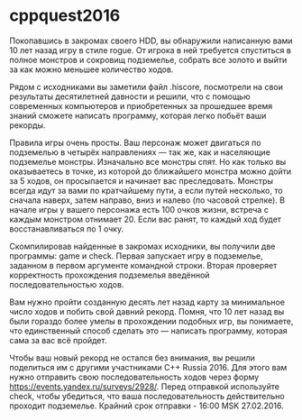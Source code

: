 # cppquest2016

Покопавшись в закромах своего HDD, вы обнаружили написанную вами 10 лет назад игру в стиле rogue. От игрока в ней требуется спуститься в полное монстров и сокровищ подземелье, собрать все золото и выйти за как можно меньшее количество ходов.

Рядом с исходниками вы заметили файл .hiscore, посмотрели на свои результаты десятилетней давности и решили, что с помощью современных компьютеров и приобретенных за прошедшее время знаний сможете написать программу, которая легко побьёт ваши рекорды.

Правила игры очень просты. Ваш персонаж может двигаться по подземелью в четырёх направлениях — так же, как и населяющие подземелье монстры. Изначально все монстры спят. Но как только вы оказываетесь в точке, из которой до ближайшего монстра можно дойти за 5 ходов, он просыпается и начинает вас преследовать. Монстры всегда идут за вами по кратчайшему пути, а если путей несколько, то сначала наверх, затем направо, вниз и налево (по часовой стрелке). В начале игры у вашего персонажа есть 100 очков жизни, встреча с каждым монстром отнимает 20. Если вас ранят, то каждый ход будет восстанавливаться по 1 очку.

Скомпилировав найденные в закромах исходники, вы получили две программы: game и check. Первая запускает игру в подземелье, заданном в первом аргументе командной строки. Вторая проверяет корректность прохождения подземелья введённой последовательностью ходов.

Вам нужно пройти созданную десять лет назад карту за минимальное число ходов и побить свой давний рекорд. Помня, что 10 лет назад вы были гораздо более умелы в прохождении подобных игр, вы понимаете, что единственный способ сделать это — написать программу, которая сама за вас всё пройдет.

Чтобы ваш новый рекорд не остался без внимания, вы решили поделиться им с другими участниками C++ Russia 2016. Для этого вам нужно отправить свою последовательность ходов через форму https://events.yandex.ru/surveys/2928/. Перед отправкой используйте check, чтобы убедиться, что ваша последовательность действительно проходит подземелье. Крайний срок отправки - 16:00 MSK 27.02.2016.
